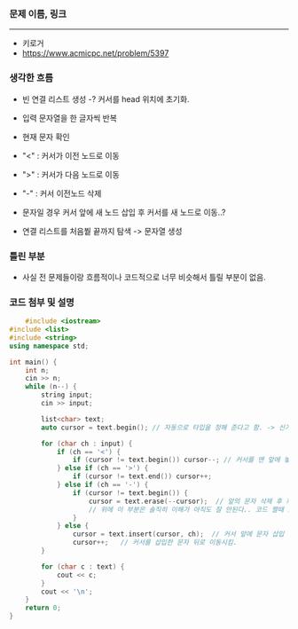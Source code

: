 ### 문제 이름, 링크
---
- 키로거
- https://www.acmicpc.net/problem/5397

### 생각한 흐름

- 빈 연결 리스트 생성 -? 커서를 head 위치에 초기화.
- 입력 문자열을 한 글자씩 반복
- 현재 문자 확인
- "<" : 커서가 이전 노드로 이동
- ">" : 커서가 다음 노드로 이동
- "-" : 커서 이전노드 삭제

- 문자일 경우 커서 앞에 새 노드 삽입 후 커서를 새 노드로 이동..?
- 연결 리스트를 처음붵 끝까지 탐색 -> 문자열 생성

### 틀린 부분
- 사실 전 문제들이랑 흐름적이나 코드적으로 너무 비슷해서 틀릴 부분이 없음.

### 코드 첨부 및 설명

```cpp 
    #include <iostream>
#include <list>
#include <string>
using namespace std;

int main() {
    int n;
    cin >> n;
    while (n--) {
        string input;
        cin >> input;

        list<char> text;
        auto cursor = text.begin(); // 자동으로 타입을 정해 준다고 함. -> 신기방기

        for (char ch : input) {
            if (ch == '<') {
                if (cursor != text.begin()) cursor--; // 커서를 맨 앞에 놓음.
            } else if (ch == '>') {
                if (cursor != text.end()) cursor++;
            } else if (ch == '-') {
                if (cursor != text.begin()) {
                    cursor = text.erase(--cursor);  // 앞의 문자 삭제 후 커서를 삭제된 다음 이동
                    // 위에 이 부분은 솔직히 이해가 아직도 잘 안된다.. 코드 짤때 또 생략했다가 런타임 에러 뜸. -> 흠..일단 안쓰면 런타임 에러라 쓰는 느낌임.
                }
            } else {
                cursor = text.insert(cursor, ch);  // 커서 앞에 문자 삽입
                cursor++;   // 커서를 삽입한 문자 뒤로 이동시킴.
        }

        for (char c : text) {
            cout << c;
        }
        cout << '\n';
    }
    return 0;
}


```